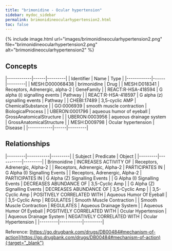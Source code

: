 ```yaml
---
title: "brimonidine - Ocular hypertension"
sidebar: mydoc_sidebar
permalink: brimonidineocularhypertension2.html
toc: false 
---
```


{% include image.html url="images/brimonidineocularhypertension2.png" file="brimonidineocularhypertension2.png" alt="brimonidineocularhypertension2" %}

## Concepts

|------------|------|---------|
| Identifier | Name | Type    |
|------------|------|---------|
| MESH:D000068438 | brimonidine | Drug |
| MESH:D018341 | Receptors, Adrenergic, alpha-2 | GeneFamily |
| REACT:R-HSA-418594 | G alpha (i) signalling events | Pathway |
| REACT:R-HSA-418597 | G alpha (z) signalling events | Pathway |
| CHEBI:17489 | 3,5-cyclic AMP | ChemicalSubstance |
| GO:0006939 | smooth muscle contraction | BiologicalProcess |
| UBERON:0001796 | aqueous humor of eyeball | GrossAnatomicalStructure |
| UBERON:0003956 | aqueous drainage system | GrossAnatomicalStructure |
| MESH:D009798 | Ocular hypertension | Disease |
|------------|------|---------|

## Relationships

|---------|-----------|---------|
| Subject | Predicate | Object  |
|---------|-----------|---------|
| Brimonidine | INCREASES ACTIVITY OF | Receptors, Adrenergic, Alpha-2 |
| Receptors, Adrenergic, Alpha-2 | PARTICIPATES IN | G Alpha (I) Signalling Events |
| Receptors, Adrenergic, Alpha-2 | PARTICIPATES IN | G Alpha (Z) Signalling Events |
| G Alpha (I) Signalling Events | DECREASES ABUNDANCE OF | 3,5-Cyclic Amp |
| G Alpha (Z) Signalling Events | DECREASES ABUNDANCE OF | 3,5-Cyclic Amp |
| 3,5-Cyclic Amp | POSITIVELY CORRELATED WITH | Aqueous Humor Of Eyeball |
| 3,5-Cyclic Amp | REGULATES | Smooth Muscle Contraction |
| Smooth Muscle Contraction | REGULATES | Aqueous Drainage System |
| Aqueous Humor Of Eyeball | POSITIVELY CORRELATED WITH | Ocular Hypertension |
| Aqueous Drainage System | NEGATIVELY CORRELATED WITH | Ocular Hypertension |
|---------|-----------|---------|

Reference: [https://go.drugbank.com/drugs/DB00484#mechanism-of-action](https://go.drugbank.com/drugs/DB00484#mechanism-of-action){:target="_blank"}